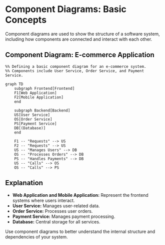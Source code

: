 # Component Diagrams: Basic Concepts

Component diagrams are used to show the structure of a software system, including how components are connected and interact with each other.

## Component Diagram: E-commerce Application

```mermaid
%% Defining a basic component diagram for an e-commerce system.
%% Components include User Service, Order Service, and Payment Service.

graph TD
    subgraph Frontend[Frontend]
    F1[Web Application]
    F2[Mobile Application]
    end

    subgraph Backend[Backend]
    US[User Service]
    OS[Order Service]
    PS[Payment Service]
    DB[(Database)]
    end

    F1 -- "Requests" --> US
    F2 -- "Requests" --> US
    US -- "Manages Users" --> DB
    OS -- "Processes Orders" --> DB
    PS -- "Handles Payments" --> DB
    US -- "Calls" --> OS
    OS -- "Calls" --> PS
```

## Explanation

- **Web Application and Mobile Application:** Represent the frontend systems where users interact.
- **User Service:** Manages user-related data.
- **Order Service:** Processes user orders.
- **Payment Service:** Manages payment processing.
- **Database:** Central storage for all services.

Use component diagrams to better understand the internal structure and dependencies of your system.